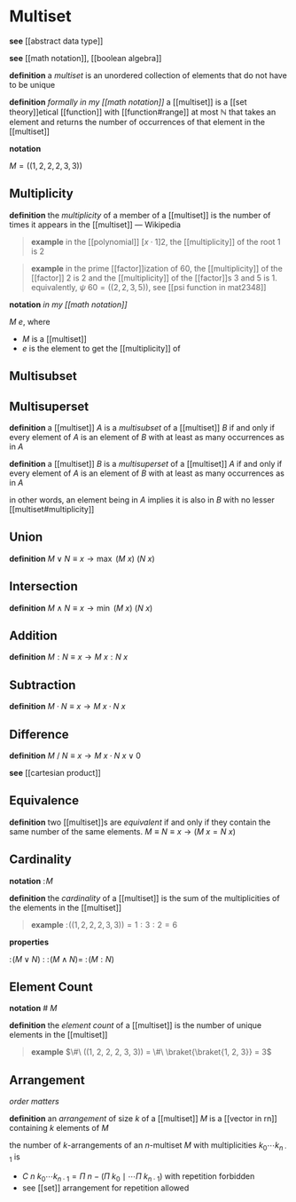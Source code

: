 # Multiset

**see** [[abstract data type]]

**see** [[math notation]], [[boolean algebra]]

**definition** a _multiset_ is an unordered collection of elements that do not have to be unique

**definition** _formally in my [[math notation]]_ a [[multiset]] is a [[set theory]]etical [[function]] with [[function#range]] at most $\mathbb N$ that takes an element and returns the number of occurrences of that element in the [[multiset]]

**notation**

$M = ((1, 2, 2, 2, 3, 3))$

## Multiplicity

**definition** the _multiplicity_ of a member of a [[multiset]] is the number of times it appears in the [[multiset]] &mdash; Wikipedia

> **example** in the [[polynomial]] $[x \cdot 1]2$, the [[multiplicity]] of the root $1$ is $2$

> **example** in the prime [[factor]]ization of $60$, the [[multiplicity]] of the [[factor]] $2$ is $2$ and the [[multiplicity]] of the [[factor]]s $3$ and $5$ is $1$. equivalently, $\psi\ 60 = ((2, 2, 3, 5))$, see [[psi function in mat2348]]

**notation** _in my [[math notation]]_

$M\ e$, where

- $M$ is a [[multiset]]
- $e$ is the element to get the [[multiplicity]] of

## Multisubset

## Multisuperset

**definition** a [[multiset]] $A$ is a _multisubset_ of a [[multiset]] $B$ if and only if every element of $A$ is an element of $B$ with at least as many occurrences as in $A$

**definition** a [[multiset]] $B$ is a _multisuperset_ of a [[multiset]] $A$ if and only if every element of $A$ is an element of $B$ with at least as many occurrences as in $A$

in other words, an element being in $A$ implies it is also in $B$ with no lesser [[multiset#multiplicity]]

## Union

**definition** $M \lor N \equiv x \rightarrow \max\ (M\ x)\ (N\ x)$

## Intersection

**definition** $M \land N \equiv x \rightarrow \min\ (M\ x)\ (N\ x)$

## Addition

**definition** $M : N \equiv x \rightarrow M\ x : N\ x$

## Subtraction

**definition** $M \cdot N \equiv x \rightarrow M\ x \cdot N\ x$

## Difference

**definition** $M\ /\ N \equiv x \rightarrow M\ x \cdot N\ x \lor 0$

**see** [[cartesian product]]

## Equivalence

**definition** two [[multiset]]s are _equivalent_ if and only if they contain the same number of the same elements. $M \equiv N \equiv x \rightarrow (M\ x = N\ x)$

## Cardinality

**notation** $:\! M$

**definition** the _cardinality_ of a [[multiset]] is the sum of the multiplicities of the elements in the [[multiset]]

> **example** $:\! ((1, 2, 2, 2, 3, 3)) = 1 : 3 : 2 = 6$

**properties**

$:\! (M \lor N)\ : \ :\! (M \land N) =\ :\! (M : N)$

## Element Count

**notation** $\#\ M$

**definition** the _element count_ of a [[multiset]] is the number of unique elements in the [[multiset]]

> **example** $\#\ ((1, 2, 2, 2, 3, 3)) = \#\ \braket{\braket{1, 2, 3}} = 3$

## Arrangement

_order matters_

**definition** an _arrangement_ of size $k$ of a [[multiset]] $M$ is a [[vector in rn]] containing $k$ elements of $M$

the number of $k$-arrangements of an $n$-multiset $M$ with multiplicities $k_0 \cdots k_{n \cdot 1}$ is

- $C\ n\ k_0 \cdots k_{n \cdot 1} = \Pi\ n - (\Pi\ k_0 \mid \cdots \Pi\ k_{n \cdot 1})$ with repetition forbidden
- see [[set]] arrangement for repetition allowed
